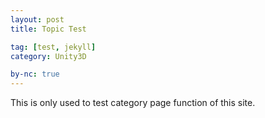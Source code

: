 ```yaml
---
layout: post
title: Topic Test

tag: [test, jekyll]
category: Unity3D

by-nc: true
---
```


This is only used to test category page function of this site.
